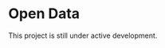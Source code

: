 # Open Data

This project is still under active development.

[acquia]:               https://acquia.com
[lightning]:            https://github.com/acquia/lightning
[wxt]:                  https://github.com/drupalwxt/wxt
[travisci]:             https://travis-ci.org/open-data/od
[travisci-badge]:       https://travis-ci.org/open-data/od.png?branch=8.x-2.x
